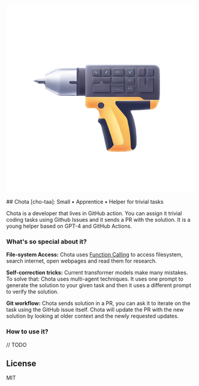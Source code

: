 <center>

![header.png](header.png)

</center>
## Chota [cho-taa]: Small • Apprentice • Helper for trivial tasks

Chota is a developer that lives in GitHub action. You can assign it trivial coding tasks using Github Issues and it sends a PR with the solution. It is a young helper based on GPT-4 and GitHub Actions.

### What's so special about it?

**File-system Access:** Chota uses [Function Calling](https://openai.com/blog/function-calling-and-other-api-updates) to access filesystem, search internet, open webpages and read them for research.

**Self-correction tricks:** Current transformer models make many mistakes. To solve that: Chota uses multi-agent techniques. It uses one prompt to generate the solution to your given task and then it uses a different prompt to verify the solution.

**Git workflow:** Chota sends solution in a PR, you can ask it to iterate on the task using the GitHub issue itself. Chota will update the PR with the new solution by looking at older context and the newly requested updates.

### How to use it?
// TODO


## License
MIT

